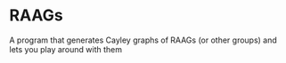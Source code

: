 # RAAGs
A program that generates Cayley graphs of RAAGs (or other groups) and lets you play around with them
